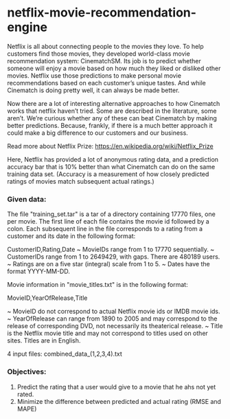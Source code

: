 # netflix-movie-recommendation-engine

Netflix is all about connecting people to the movies they love. To help customers find those movies, they developed world-class movie recommendation system: CinematchSM. Its job is to predict whether someone will enjoy a movie based on how much they liked or disliked other movies. Netflix use those predictions to make personal movie recommendations based on each customer’s unique tastes. And while Cinematch is doing pretty well, it can always be made better.

Now there are a lot of interesting alternative approaches to how Cinematch works that netflix haven’t tried. Some are described in the literature, some aren’t. We’re curious whether any of these can beat Cinematch by making better predictions. Because, frankly, if there is a much better approach it could make a big difference to our customers and our business.

Read more about Netflix Prize: https://en.wikipedia.org/wiki/Netflix_Prize

Here, Netflix has provided a lot of anonymous rating data, and a prediction accuracy bar that is 10% better than what Cinematch can do on the same training data set. (Accuracy is a measurement of how closely predicted ratings of movies match subsequent actual ratings.) 


### Given data:
The file "training_set.tar" is a tar of a directory containing 17770 files, one per movie. The first line of each file contains the movie id followed by a colon. Each subsequent line in the file corresponds to a rating from a customer and its date in the following format:

CustomerID,Rating,Date
~ MovieIDs range from 1 to 17770 sequentially.
~ CustomerIDs range from 1 to 2649429, with gaps. There are 480189 users.
~ Ratings are on a five star (integral) scale from 1 to 5.
~ Dates have the format YYYY-MM-DD.

Movie information in "movie_titles.txt" is in the following format:

MovieID,YearOfRelease,Title

~ MovieID do not correspond to actual Netflix movie ids or IMDB movie ids.
~ YearOfRelease can range from 1890 to 2005 and may correspond to the release of corresponding DVD, not necessarily its theaterical release.
~ Title is the Netflix movie title and may not correspond to titles used on other sites. Titles are in English.

4 input files: combined_data_(1,2,3,4).txt

### Objectives:
1. Predict the rating that a user would give to a movie that he ahs not yet rated.
2. Minimize the difference between predicted and actual rating (RMSE and MAPE)